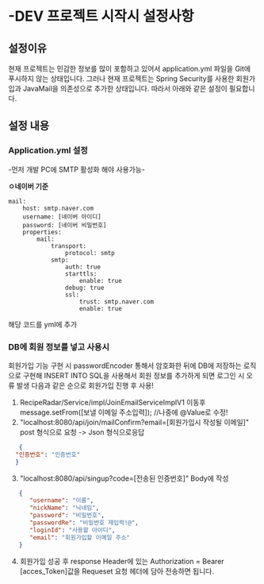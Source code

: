 # -DEV 프로젝트 시작시 설정사항

## 설정이유
현재 프로젝트는 민감한 정보를 많이 포함하고 있어서 application.yml 파일을 Git에 푸시하지 않는 상태입니다. 그러나 현재 프로젝트는 Spring Security를 사용한 회원가입과 JavaMail을 의존성으로 추가한 상태입니다. 따라서 아래와 같은 설정이 필요합니다.

## 설정 내용

### Application.yml 설정
-먼저 개발 PC에 SMTP 활성화 해야 사용가능-

**ㅇ네이버 기준**

    mail:
        host: smtp.naver.com
        username: [네이버 아이디]
        password: [네이버 비밀번호]
        properties:
            mail:
                transport:
                    protocol: smtp
                smtp:
                    auth: true
                    starttls:
                        enable: true
                    debug: true
                    ssl:
                        trust: smtp.naver.com
                        enable: true
해당 코드를 yml에 추가

### DB에 회원 정보를 넣고 사용시


회원가입 기능 구현 시 passwordEncoder 통해서 암호화한 뒤에 DB에 저장하는 로직으로 구현해 INSERT INTO SQL을 사용해서 회원 정보를 추가하게 되면 로그인 시 오류 발생 다음과 같은 순으로 회원가입 진행 후 사용!
1. RecipeRadar/Service/impl/JoinEmailServiceImplV1 이동후  message.setFrom([보낼 이메일 주소입력]); //나중에 @Value로 수정!
2. "localhost:8080/api/join/mailConfirm?email=[회원가입시 작성될 이메일]"  post 형식으로 요청 -> Json 형식으로응답 
 ```json 
    { 
   "인증번호": "인증번호"
   }
 ```
3. "localhost:8080/api/singup?code=[전송된 인증번호]"   Body에 작성
```json
   {
      "username": "이름", 
      "nickName": "닉네임",
      "password": "비밀번호",
      "passwordRe": "비밀번호 재입력!@",
      "loginId": "사용할 아이디",
      "email": "회원가입할 이메일 주소"
   }
```
4. 회원가입 성공 후 response Header에 있는 Authorization = Bearer [acces_Token]값을 Requeset 요청 헤더에 담아 전송하면 됩니다.
